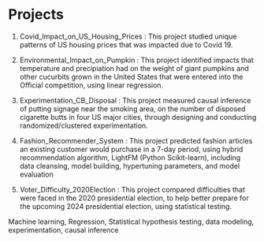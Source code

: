 
# Projects



1. Covid_Impact_on_US_Housing_Prices : This project studied unique patterns of US housing prices that was impacted due to Covid 19.

2. Environmental_Impact_on_Pumpkin : This project identified impacts that temperature and precipiation had on the weight of giant pumpkins and other cucurbits grown in the United States that were entered into the Official competition, using linear regression.

3. Experimentation_CB_Disposal : This project measured causal inference of putting signage near the smoking area, on the number of
disposed cigarette butts in four US major cities, through designing and conducting randomized/clustered  experimentation.

4. Fashion_Recommender_System : This project predicted fashion articles an existing customer would purchase in a 7-day period, using hybrid recommendation algorithm, LightFM (Python Scikit-learn), including data cleansing, model building, hypertuning parameters, and model evaluation

5. Voter_Difficulty_2020Election : This project compared difficulties that were faced in the 2020 presidential election, to help better prepare for the upcoming 2024 presidential election, using statistical testing.




Machine learning, Regression, Statistical hypothesis testing, data modeling, experimentation, causal inference

